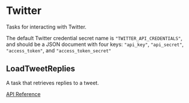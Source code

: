 # Twitter

Tasks for interacting with Twitter.

The default Twitter credential secret name is `"TWITTER_API_CREDENTIALS"`, and should be a JSON document with four keys: `"api_key"`, `"api_secret"`, `"access_token"`, and `"access_token_secret"`

## LoadTweetReplies <Badge text="task"/>

A task that retrieves replies to a tweet.

[API Reference](/api/tasks/twitter.html#prefect-tasks-twitter-twitter-LoadTweetReplies)
